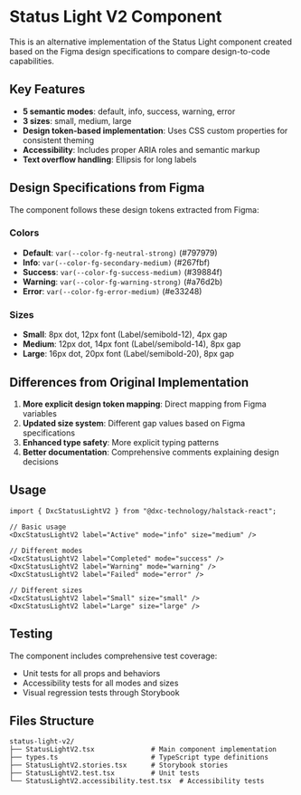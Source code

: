 # Status Light V2 Component

This is an alternative implementation of the Status Light component created based on the Figma design specifications to compare design-to-code capabilities.

## Key Features

- **5 semantic modes**: default, info, success, warning, error
- **3 sizes**: small, medium, large
- **Design token-based implementation**: Uses CSS custom properties for consistent theming
- **Accessibility**: Includes proper ARIA roles and semantic markup
- **Text overflow handling**: Ellipsis for long labels

## Design Specifications from Figma

The component follows these design tokens extracted from Figma:

### Colors
- **Default**: `var(--color-fg-neutral-strong)` (#797979)
- **Info**: `var(--color-fg-secondary-medium)` (#267fbf)
- **Success**: `var(--color-fg-success-medium)` (#39884f)
- **Warning**: `var(--color-fg-warning-strong)` (#a76d2b)
- **Error**: `var(--color-fg-error-medium)` (#e33248)

### Sizes
- **Small**: 8px dot, 12px font (Label/semibold-12), 4px gap
- **Medium**: 12px dot, 14px font (Label/semibold-14), 8px gap
- **Large**: 16px dot, 20px font (Label/semibold-20), 8px gap

## Differences from Original Implementation

1. **More explicit design token mapping**: Direct mapping from Figma variables
2. **Updated size system**: Different gap values based on Figma specifications
3. **Enhanced type safety**: More explicit typing patterns
4. **Better documentation**: Comprehensive comments explaining design decisions

## Usage

```tsx
import { DxcStatusLightV2 } from "@dxc-technology/halstack-react";

// Basic usage
<DxcStatusLightV2 label="Active" mode="info" size="medium" />

// Different modes
<DxcStatusLightV2 label="Completed" mode="success" />
<DxcStatusLightV2 label="Warning" mode="warning" />
<DxcStatusLightV2 label="Failed" mode="error" />

// Different sizes
<DxcStatusLightV2 label="Small" size="small" />
<DxcStatusLightV2 label="Large" size="large" />
```

## Testing

The component includes comprehensive test coverage:
- Unit tests for all props and behaviors
- Accessibility tests for all modes and sizes
- Visual regression tests through Storybook

## Files Structure

```
status-light-v2/
├── StatusLightV2.tsx              # Main component implementation
├── types.ts                       # TypeScript type definitions
├── StatusLightV2.stories.tsx      # Storybook stories
├── StatusLightV2.test.tsx         # Unit tests
└── StatusLightV2.accessibility.test.tsx  # Accessibility tests
```
